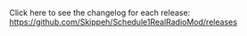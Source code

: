 Click here to see the changelog for each release: https://github.com/Skippeh/Schedule1RealRadioMod/releases
